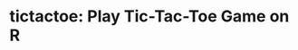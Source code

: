 
<!-- README.md is generated from README.Rmd. Please edit that file -->
tictactoe: Play Tic-Tac-Toe Game on R
=====================================
